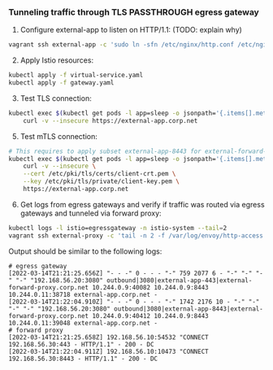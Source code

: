 ### Tunneling traffic through TLS PASSTHROUGH egress gateway

1. Configure external-app to listen on HTTP/1.1: (TODO: explain why)
```sh
vagrant ssh external-app -c 'sudo ln -sfn /etc/nginx/http.conf /etc/nginx/nginx.conf; sudo systemctl restart nginx'
```

2. Apply Istio resources:
```sh
kubectl apply -f virtual-service.yaml
kubectl apply -f gateway.yaml
```

3. Test TLS connection:
```sh
kubectl exec $(kubectl get pods -l app=sleep -o jsonpath='{.items[].metadata.name}') -c sleep -- \
    curl -v --insecure https://external-app.corp.net
```

5. Test mTLS connection:
```sh
# This requires to apply subset external-app-8443 for external-forward-proxy
kubectl exec $(kubectl get pods -l app=sleep -o jsonpath='{.items[].metadata.name}') -c sleep -- \
    curl -v --insecure \
    --cert /etc/pki/tls/certs/client-crt.pem \
    --key /etc/pki/tls/private/client-key.pem \
    https://external-app.corp.net
```

6. Get logs from egress gateways and verify if traffic was routed via egress gateways
   and tunneled via forward proxy:
```sh
kubectl logs -l istio=egressgateway -n istio-system --tail=2
vagrant ssh external-proxy -c 'tail -n 2 -f /var/log/envoy/http-access.log'
```
Output should be similar to the following logs:
```
# egress gateway
[2022-03-14T21:21:25.656Z] "- - -" 0 - - - "-" 759 2077 6 - "-" "-" "-" "-" "192.168.56.20:3080" outbound|3080|external-app-443|external-forward-proxy.corp.net 10.244.0.9:40082 10.244.0.9:8443 10.244.0.11:38718 external-app.corp.net -
[2022-03-14T21:22:04.910Z] "- - -" 0 - - - "-" 1742 2176 10 - "-" "-" "-" "-" "192.168.56.20:3080" outbound|3080|external-app-8443|external-forward-proxy.corp.net 10.244.0.9:40412 10.244.0.9:8443 10.244.0.11:39048 external-app.corp.net -
# forward proxy
[2022-03-14T21:21:25.658Z] 192.168.56.10:54532 "CONNECT 192.168.56.30:443 - HTTP/1.1" - 200 - DC
[2022-03-14T21:22:04.911Z] 192.168.56.10:10473 "CONNECT 192.168.56.30:8443 - HTTP/1.1" - 200 - DC
```
